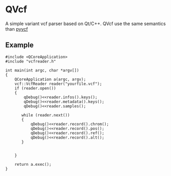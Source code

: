# QVcf
A simple variant vcf parser based on Qt/C++. 
QVcf use the same semantics than [pyvcf](https://github.com/jamescasbon/PyVCF)

## Example 

```
#include <QCoreApplication>
#include "vcfreader.h"

int main(int argc, char *argv[])
{
    QCoreApplication a(argc, argv);
    vcf::VcfReader reader("yourfile.vcf");
    if (reader.open())
    {
        qDebug()<<reader.infos().keys();
        qDebug()<<reader.metadata().keys();
        qDebug()<<reader.samples();

       while (reader.next())
       {
           qDebug()<<reader.record().chrom();
           qDebug()<<reader.record().pos();
           qDebug()<<reader.record().ref();
           qDebug()<<reader.record().alt();
       }


    }

    return a.exec();
}
```

